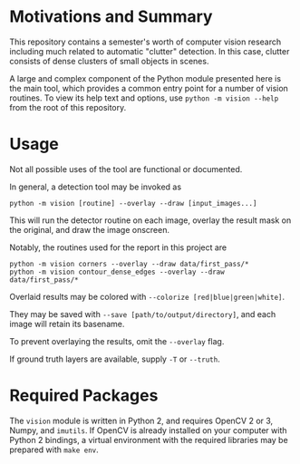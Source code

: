 # Motivations and Summary

This repository contains a semester's worth of computer vision research
including much related to automatic "clutter" detection. In this case, clutter
consists of dense clusters of small objects in scenes.

A large and complex component of the Python module presented here is the main
tool, which provides a common entry point for a number of vision routines. To
view its help text and options, use `python -m vision --help` from the root of
this repository.

# Usage

Not all possible uses of the tool are functional or documented.

In general, a detection tool may be invoked as
```
python -m vision [routine] --overlay --draw [input_images...]
```
This will run the detector routine on each image, overlay the result mask on the
original, and draw the image onscreen.

Notably, the routines used for the report in this project are
```
python -m vision corners --overlay --draw data/first_pass/*
python -m vision contour_dense_edges --overlay --draw data/first_pass/*
```

Overlaid results may be colored with `--colorize [red|blue|green|white]`.

They may be saved with `--save [path/to/output/directory]`, and each image will
retain its basename.

To prevent overlaying the results, omit the `--overlay` flag.

If ground truth layers are available, supply `-T` or `--truth`.

# Required Packages

The `vision` module is written in Python 2, and requires OpenCV 2 or 3,
Numpy, and `imutils`. If OpenCV is already installed on your computer with Python 2 bindings, a
virtual environment with the required libraries may be prepared with `make env`.
